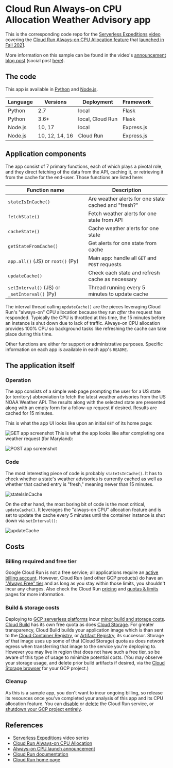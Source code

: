# Cloud Run Always-on CPU Allocation Weather Advisory app

This is the corresponding code repo for the [Serverless Expeditions](https://goo.gle/ServerlessExpeditions) [video](http://youtu.be/ul1cGarS23M) covering the [Cloud Run Always-on CPU Allocation feature](https://cloud.google.com/run/docs/configuring/cpu-allocation) that [launched in Fall 2021](https://cloud.google.com/blog/products/serverless/cloud-run-gets-always-on-cpu-allocation).

More information on this sample can be found in the video's [announcement blog post](https://cloud.google.com/blog/topics/developers-practitioners/use-cloud-run-always-cpu-allocation-background-work) (social post [here](https://twitter.com/GoogleCloudTech/status/1511450354189316099)).


## The code

This app is available in [Python](python) and [Node.js](nodejs).

Language | Versions | Deployment | Framework
--- | --- | --- | ---
Python|2.7|local|Flask
Python|3.6+|local, Cloud Run|Flask
Node.js|10, 17|local|Express.js
Node.js|10, 12, 14, 16|Cloud Run|Express.js


## Application components

The app consist of 7 primary functions, each of which plays a pivotal role, and they direct fetching of the data from the API, caching it, or retrieving it from the cache for the end-user. Those functions are listed here:

Function name | Description
--- | ---
`stateIsInCache()` | Are weather alerts for one state cached and "fresh?"
`fetchState()` | Fetch weather alerts for one state from API
`cacheState()` | Cache weather alerts for one state
`getStateFromCache()` | Get alerts for one state from cache
`app.all()` (JS) or `root()` (Py) | Main app: handle all `GET` and `POST` requests
`updateCache()` | Check each state and refresh cache as necessary
`setInterval()` (JS) or `_setInterval()` (Py) | Thread running every 5 minutes to update cache

The interval thread calling `updateCache()` are the pieces leveraging Cloud Run's "always-on" CPU allocation because they run _after_ the request has responded. Typically the CPU is throttled at this time, the 15 minutes before an instance is shut down due to lack of traffic. Always-on CPU allocation provides 100% CPU so background tasks like refreshing the cache can take place during this time.

Other functions are either for support or administrative purposes. Specific information on each app is available in each app's `README`.


## The application itself

### Operation

The app consists of a simple web page prompting the user for a US state (or territory) abbreviation to fetch the latest weather advisories from the US NOAA Weather API. The results along with the selected state are presented along with an empty form for a follow-up request if desired. Results are cached for 15 minutes.

This is what the app UI looks like upon an initial `GET` of its home page:

![GET app screenshot](https://user-images.githubusercontent.com/1102504/153354509-3afdad1a-d5ca-4463-91fe-ee95d3e0b150.png)
This is what the app looks like after completing one weather request (for Maryland):

![POST app screenshot](https://user-images.githubusercontent.com/1102504/153354523-51a58bb6-66b3-4251-95cd-63217ee86edc.png)

### Code

The most interesting piece of code is probably `stateIsInCache()`. It has to check whether a state's weather advisories is currently cached as well as whether that cached entry is "fresh," meaning newer than 15 minutes.

![stateIsInCache](https://user-images.githubusercontent.com/1102504/164938783-a28f31fc-8ea5-473d-bd69-1e6e4850e8d9.png)

On the other hand, the most boring bit of code is the most critical, `updateCache()`. It leverages the "always-on CPU" allocation feature and is set to update the cache every 5 minutes until the container instance is shut down via `setInterval()`:

![updateCache](https://user-images.githubusercontent.com/1102504/164938716-f30db4cf-fcde-46e6-b6cd-5f668a80943b.png)


## Costs

### Billing required and free tier

Google Cloud Run is not a free service; all applications require an [active billing account](https://cloud.google.com/billing). However, Cloud Run (and other GCP products) do have an ["Always Free" tier](https://cloud.google.com/free/docs/gcp-free-tier#free-tier-usage-limits) and as long as you stay within those limits, you shouldn't incur any charges. Also check the Cloud Run [pricing](https://cloud.google.com/run/pricing) and [quotas &amp; limits](https://cloud.google.com/run/quotas) pages for more information.

### Build &amp; storage costs

Deploying to [GCP serverless platforms](https://cloud.google.com/serverless) incur [minor build and storage costs](https://cloud.google.com/appengine/pricing#pricing-for-related-google-cloud-products). [Cloud Build](https://cloud.google.com/build/pricing) has its own free quota as does [Cloud Storage](https://cloud.google.com/storage/pricing#cloud-storage-always-free). For greater transparency, Cloud Build builds your application image which is than sent to the [Cloud Container Registry](https://cloud.google.com/container-registry/pricing), or [Artifact Registry](https://cloud.google.com/artifact-registry/pricing), its successor. Storage of that image uses up some of that (Cloud Storage) quota as does network egress when transferring that image to the service you're deploying to. However you may live in region that does not have such a free tier, so be aware of this type of usage to minimize potential costs. (You may observe your storage usage, and delete prior build artifacts if desired, via the [Cloud Storage browser](https://console.cloud.google.com/storage/browser) for your GCP project.)

### Cleanup

As this is a sample app, you don't want to incur ongoing billing, so release its resources once you've completed your analysis of this app and its CPU allocation feature. You can [disable](https://cloud.google.com/run/docs/managing/services#disable) or [delete](https://cloud.google.com/run/docs/managing/services#delete) the Cloud Run service, or [shutdown your GCP project entirely](https://console.cloud.google.com/iam-admin/settings).


## References

- [Serverless Expeditions](https://goo.gle/ServerlessExpeditions) video series
- [Cloud Run Always-on CPU Allocation](https://cloud.google.com/run/docs/configuring/cpu-allocation)
- [Always-on CPU launch announcement](https://cloud.google.com/blog/products/serverless/cloud-run-gets-always-on-cpu-allocation)
- [Cloud Run documentation](https://cloud.google.com/run/docs)
- [Cloud Run home page](http://cloud.run)
